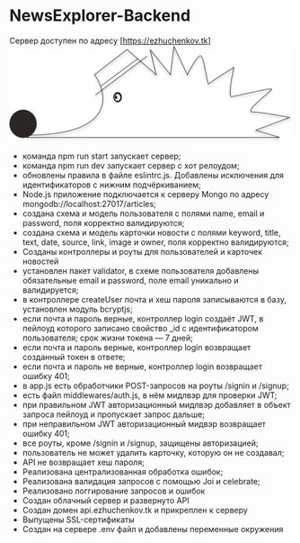 # NewsExplorer-Backend

Сервер доступен по адресу [https://ezhuchenkov.tk] ![Йожик](https://github.com/ezhuchenkov/ezhuchenkov.github.io/blob/master/%D0%81%D0%B6.svg)


* команда npm run start запускает сервер;
* команда npm run dev запускает сервер с хот релоудом;
* обновлены правила в файле eslintrc.js. Добавлены исключения для идентификаторов с нижним подчёркиванием;
* Node.js приложение подключается к серверу Mongo по адресу mongodb://localhost:27017/articles;
* создана схема и модель пользователя с полями name, email и password, поля корректно валидируются;
* создана схема и модель карточки новости с полями keyword, title, text, date, source, link, image и owner, поля корректно валидируются;
*	Созданы контроллеры и роуты для пользователей и карточек новостей
* установлен пакет validator, в схеме пользователя добавлены обязательные email и password, поле email уникально и валидируется;
* в контроллере createUser почта и хеш пароля записываются в базу, установлен модуль bcryptjs;
* если почта и пароль верные, контроллер login создаёт JWT, в пейлоуд которого записано свойство _id с идентификатором пользователя; срок жизни токена — 7 дней;
* если почта и пароль верные, контроллер login возвращает созданный токен в ответе;
* если почта и пароль не верные, контроллер login возвращает ошибку 401;
* в app.js есть обработчики POST-запросов на роуты /signin и /signup;
* есть файл middlewares/auth.js, в нём мидлвэр для проверки JWT;
* при правильном JWT авторизационный мидлвэр добавляет в объект запроса пейлоуд и пропускает запрос дальше;
* при неправильном JWT авторизационный мидвэр возвращает ошибку 401;
* все роуты, кроме /signin и /signup, защищены авторизацией;
* пользователь не может удалить карточку, которую он не создавал;
* API не возвращает хеш пароля;
* Реализована централизованная обработка ошибок;
* Реализована валидация запросов с помощью Joi и celebrate;
* Реализовано логгирование запросов и ошибок
* Создан облачный сервер и развернуто API
* Создан домен api.ezhuchenkov.tk и прикреплен к серверу
* Выпущены SSL-сертификаты
* Создан на сервере .env файл и добавлены переменные окружения

